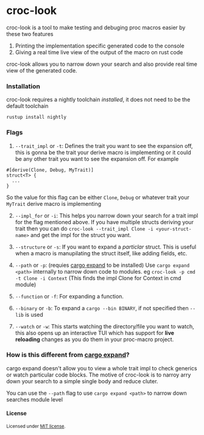 
# croc-look

croc-look is a tool to make testing and debuging proc macros easier by these two features

1. Printing the implementation specific generated code to the console
2. Giving a real time live view of the output of the macro on rust code

croc-look allows you to narrow down your search and also provide real time view of the generated code. 

### Installation

croc-look requires a nightly toolchain _installed_, it does not need to be the default toolchain

```
rustup install nightly
```

### Flags

1. `--trait_impl` or `-t`: Defines the trait you want to see the expansion off, this is gonna be the trait your derive macro is implementing or it could be 
any other trait you want to see the expansion off. For example
```
#[derive(Clone, Debug, MyTrait)]
struct<T> {
  ...
}
```
So the value for this flag can be either `Clone`, `Debug` or whatever trait your `MyTrait` derive macro is implementing

2. `--impl_for` or `-i`: This helps you narrow down your search for a trait impl for the flag mentioned above. If you have multiple structs deriving your trait then you can do `croc-look --trait_impl Clone -i <your-struct-name>` and get the impl for the struct you want.

3. `--structure` or `-s`: If you want to expand a _particlar_ struct. This is useful when a macro is manupilating the struct itself, like adding fields, etc.

4. `--path` or `-p`: (requies [cargo expand](https://github.com/dtolnay/cargo-expand) to be installed) Use `cargo expand <path>` internally to narrow down code to modules. eg `croc-look -p cmd -t Clone -i Context` (This finds the impl Clone for Context in cmd module)

5. `--function` or `-f`: For expanding a function.

6. `--binary` or `-b`: To expand a `cargo --bin BINARY`, if not specified then `--lib` is used

7. `--watch` or `-w`: This starts watching the directory/file you want to watch, this also opens up an interactive TUI which has support for **live reloading** changes as you do them in your proc-macro project. 

### How is this different from [cargo expand](https://github.com/dtolnay/cargo-expand)?
cargo expand doesn't allow you to view a whole trait impl to check generics or watch particular code blocks. The motive of croc-look is to narroy arry down your search to a simple single body and reduce cluter. 

You can use the `--path` flag to use `cargo expand <path>` to narrow down searches module level


#### License

<sup>
Licensed under <a href="LICENSE-MIT">MIT license</a>.
</sup>
